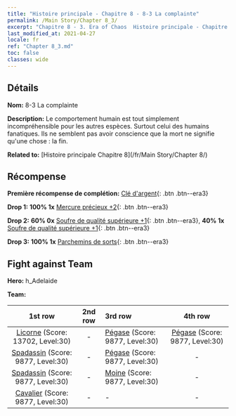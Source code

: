 ```yaml
---
title: "Histoire principale - Chapitre 8 - 8-3 La complainte"
permalink: /Main Story/Chapter 8_3/
excerpt: "Chapitre 8 - 3. Era of Chaos  Histoire principale - Chapitre 8_3. 8-3 La complainte"
last_modified_at: 2021-04-27
locale: fr
ref: "Chapter 8_3.md"
toc: false
classes: wide
---
```


## Détails

 **Nom:** 8-3 La complainte

 **Description:** Le comportement humain est tout simplement incompréhensible pour les autres espèces. Surtout celui des humains fanatiques. Ils ne semblent pas avoir conscience que la mort ne signifie qu'une chose : la fin.

 **Related to:** [Histoire principale Chapitre 8](/fr/Main Story/Chapter 8/)

## Récompense

 **Première récompense de complétion:** [Clé d'argent](/ItemsFR/con_693/){: .btn .btn--era3}

 **Drop 1:** **100% 1x** [Mercure précieux +2](/ItemsFR/mat_28/){: .btn .btn--era3}

 **Drop 2:** **60% 0x** [Soufre de qualité supérieure +1](/ItemsFR/mat_22/){: .btn .btn--era3}, **40% 1x** [Soufre de qualité supérieure +1](/ItemsFR/mat_22/){: .btn .btn--era3}

 **Drop 3:** **100% 1x** [Parchemins de sorts](/ItemsFR/con_694/){: .btn .btn--era3}


## Fight against Team
 **Hero:** h_Adelaide

 **Team:**


  | 1st row | 2nd row | 3rd row | 4th row |
  |:----:|:----:|:----|:----:|
  | [Licorne](/fr/units/Unicorn/) (Score: 13702, Level:30)  | - | [Pégase](/fr/units/Pegasus/) (Score: 9877, Level:30)  | [Pégase](/fr/units/Pegasus/) (Score: 9877, Level:30)  |
  | [Spadassin](/fr/units/Swordsman/) (Score: 9877, Level:30)  | - | [Pégase](/fr/units/Pegasus/) (Score: 9877, Level:30)  | - |
  | [Spadassin](/fr/units/Swordsman/) (Score: 9877, Level:30)  | - | [Moine](/fr/units/Monk/) (Score: 9877, Level:30)  | - |
  | [Cavalier](/fr/units/Cavalier/) (Score: 9877, Level:30)  | - | - | - |


